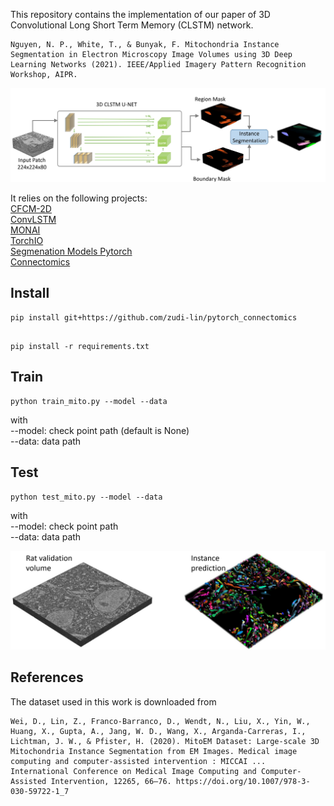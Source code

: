 This repository contains the implementation of our paper of 3D Convolutional Long Short Term Memory (CLSTM) network.

```
Nguyen, N. P., White, T., & Bunyak, F. Mitochondria Instance Segmentation in Electron Microscopy Image Volumes using 3D Deep Learning Networks (2021). IEEE/Applied Imagery Pattern Recognition Workshop, AIPR.
```

![3D_CLSTM](media/mito_pipeline.jpg "3D CLSTM")



It relies on the following projects:  
[CFCM-2D](https://github.com/faustomilletari/CFCM-2D)  
[ConvLSTM](https://github.com/rogertrullo/pytorch_convlstm)  
[MONAI](https://github.com/Project-MONAI/MONAI)  
[TorchIO](https://github.com/fepegar/torchio)  
[Segmenation Models Pytorch](https://github.com/qubvel/segmentation_models.pytorch)  
[Connectomics](https://github.com/zudi-lin/pytorch_connectomics)



## Install
```
pip install git+https://github.com/zudi-lin/pytorch_connectomics
```


```

pip install -r requirements.txt
```



## Train
```
python train_mito.py --model --data
```

with  
--model: check point path (default is None)  
--data: data path   



## Test
```
python test_mito.py --model --data
```

with  
--model: check point path  
--data: data path

<img src="media/rat.jpg" alt="Rat volume" width="1200"/>

## References  
The dataset used in this work is downloaded from
```
Wei, D., Lin, Z., Franco-Barranco, D., Wendt, N., Liu, X., Yin, W., Huang, X., Gupta, A., Jang, W. D., Wang, X., Arganda-Carreras, I., Lichtman, J. W., & Pfister, H. (2020). MitoEM Dataset: Large-scale 3D Mitochondria Instance Segmentation from EM Images. Medical image computing and computer-assisted intervention : MICCAI ... International Conference on Medical Image Computing and Computer-Assisted Intervention, 12265, 66–76. https://doi.org/10.1007/978-3-030-59722-1_7
```




